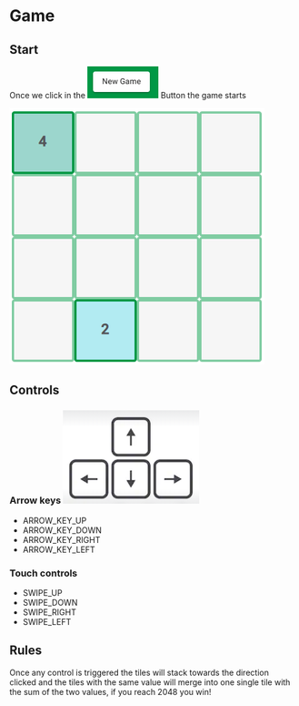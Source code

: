 # Game

## Start

Once we click in the ![](.gitbook/assets/image%20%287%29.png) Button the game starts

![](.gitbook/assets/image%20%282%29.png)

## Controls

### Arrow keys ![](.gitbook/assets/image%20%284%29.png) 

* ARROW\_KEY\_UP
* ARROW\_KEY\_DOWN
* ARROW\_KEY\_RIGHT
* ARROW\_KEY\_LEFT

### Touch controls

* SWIPE\_UP
* SWIPE\_DOWN
* SWIPE\_RIGHT
* SWIPE\_LEFT

## Rules

Once any control is triggered the tiles will stack towards the direction clicked and the tiles with the same value will merge into one single tile with the sum of the two values, if you reach 2048 you win!

